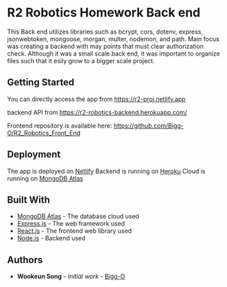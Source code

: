 # R2 Robotics Homework Back end

This Back end utilizes libraries such as bcrypt, cors, dotenv, express, jsonwebtoken, mongoose, morgan, multer, nodemon, and path.
Main focus was creating a backend with may points that must clear authorization check. Although it was a small scale back end, it was important to organize files such that it esily grow to a bigger scale project.

## Getting Started

You can directly access the app from https://r2-proj.netlify.app

backend API from https://r2-robotics-backend.herokuapp.com/

Frontend repository is available here: https://github.com/Bigg-O/R2_Robotics_Front_End

## Deployment

The app is deployed on [Netlify](https://www.netlify.com/)
Backend is running on [Heroku](https://www.heroku.com/)
Cloud is running on [MongoDB Atlas](https://www.mongodb.com/)

## Built With 

- [MongoDB Atlas](https://www.mongodb.com/) - The database cloud used
- [Express.js](https://expressjs.com/) - The web framework used
- [React.js](https://reactjs.org/) - The frontend web library used
- [Node.js](https://nodejs.org/en/) - Backend used

## Authors

- **Wookeun Song** - _Initial work_ - [Bigg-O](https://github.com/Bigg-O)
